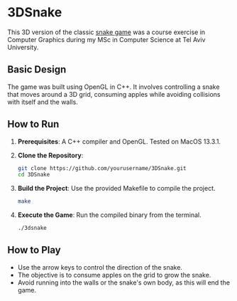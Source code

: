 # 3DSnake

This 3D version of the classic [snake game](https://en.wikipedia.org/wiki/Snake_(video_game_genre)) was a course exercise in Computer Graphics during my MSc in Computer Science at Tel Aviv University.

## Basic Design

The game was built using OpenGL in C++. It involves controlling a snake that moves around a 3D grid, consuming apples while avoiding collisions with itself and the walls.

## How to Run

1. **Prerequisites**: A C++ compiler and OpenGL. Tested on MacOS 13.3.1.

2. **Clone the Repository**:
   ```bash
   git clone https://github.com/yourusername/3DSnake.git
   cd 3DSnake
   ```

3. **Build the Project**: Use the provided Makefile to compile the project.
   ```bash
   make
   ```

4. **Execute the Game**: Run the compiled binary from the terminal.
   ```bash
   ./3dsnake
   ```

## How to Play

- Use the arrow keys to control the direction of the snake.
- The objective is to consume apples on the grid to grow the snake.
- Avoid running into the walls or the snake's own body, as this will end the game.
